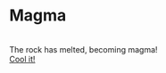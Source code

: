 <html>
<title>
<head>Magma</head>
</title>
<h1>
Magma
</h1>
<br>
The rock has melted, becoming magma!
<br>
<a href="Igneous">Cool it!</a>
